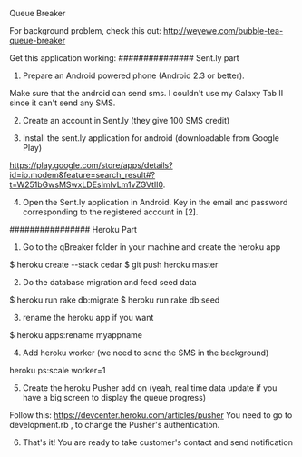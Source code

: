 Queue Breaker

For background problem, check this out: http://weyewe.com/bubble-tea-queue-breaker

Get this application working:
############### Sent.ly part

1. Prepare an Android powered phone (Android 2.3 or better). 

Make sure that the android can send sms. I couldn't use my Galaxy Tab II since it can't send any SMS. 


2. Create an account in Sent.ly (they give 100 SMS credit)

3. Install the sent.ly application for android (downloadable from Google Play)

https://play.google.com/store/apps/details?id=io.modem&feature=search_result#?t=W251bGwsMSwxLDEsImlvLm1vZGVtIl0.


4. Open the Sent.ly application in Android. Key in the email and password corresponding to the registered account in [2]. 


################ Heroku Part


1. Go to the qBreaker folder in your machine and create the heroku app

$ heroku create --stack cedar
$ git push heroku master


2. Do the database migration and feed seed data

$ heroku run rake db:migrate
$ heroku run rake db:seed


3. rename the heroku app if you want 

$ heroku apps:rename myappname


4. Add heroku worker  (we need to send the SMS in the background)

heroku ps:scale worker=1 


5. Create the heroku Pusher add on (yeah, real time data update if you have a big screen to display the queue progress)

Follow this: https://devcenter.heroku.com/articles/pusher
You need to go to development.rb , to change the Pusher's authentication. 


6. That's it! You are ready to take customer's contact and send notification 
